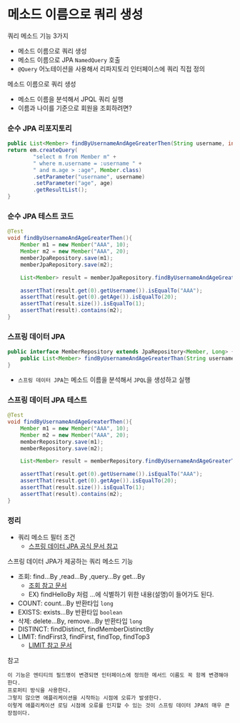 # 메소드 이름으로 쿼리 생성

쿼리 메소드 기능 3가지 
- 메소드 이름으로 쿼리 생성
- 메소드 이름으로 JPA `NamedQuery` 호출
- `@Query` 어노테이션을 사용해서 리파지토리 인터페이스에 쿼리 직접 정의

메소드 이름으로 쿼리 생성
- 메소드 이름을 분석해서 JPQL 쿼리 실행
- 이름과 나이를 기준으로 회원을 조회하려면?

### 순수 JPA 리포지토리 

```java
public List<Member> findByUsernameAndAgeGreaterThen(String username, int age){
return em.createQuery(
        "select m from Member m" +
        " where m.username = :username " +
        " and m.age > :age", Member.class)
        .setParameter("username", username)
        .setParameter("age", age)
        .getResultList();
}
```

### 순수 JPA 테스트 코드

```java
@Test
void findByUsernameAndAgeGreaterThen(){
    Member m1 = new Member("AAA", 10);
    Member m2 = new Member("AAA", 20);
    memberJpaRepository.save(m1);
    memberJpaRepository.save(m2);

    List<Member> result = memberJpaRepository.findByUsernameAndAgeGreaterThen("AAA", 15);

    assertThat(result.get(0).getUsername()).isEqualTo("AAA");
    assertThat(result.get(0).getAge()).isEqualTo(20);
    assertThat(result.size()).isEqualTo(1);
    assertThat(result).contains(m2);
}
```

### 스프링 데이터 JPA

```java
public interface MemberRepository extends JpaRepository<Member, Long> {
    public List<Member> findByUsernameAndAgeGreaterThan(String username, int age);
}
```
- `스프링 데이터 JPA`는 메소드 이름을 분석해서 `JPQL`을 생성하고 실행


### 스프링 데이터 JPA 테스트 

```java
@Test
void findByUsernameAndAgeGreaterThen(){
    Member m1 = new Member("AAA", 10);
    Member m2 = new Member("AAA", 20);
    memberRepository.save(m1);
    memberRepository.save(m2);

    List<Member> result = memberRepository.findByUsernameAndAgeGreaterThan("AAA", 15);

    assertThat(result.get(0).getUsername()).isEqualTo("AAA");
    assertThat(result.get(0).getAge()).isEqualTo(20);
    assertThat(result.size()).isEqualTo(1);
    assertThat(result).contains(m2);
}
```

### 정리 

- 쿼리 메소드 필터 조건
  - [스프링 데이터 JPA 공식 문서 참고](https://docs.spring.io/spring-data/jpa/docs/current/reference/html/#jpa.query-methods.query-creation)

스프링 데이터 JPA가 제공하는 쿼리 메소드 기능
- 조회: find…By ,read…By ,query…By get…By
  - [조회 참고 문서](https://docs.spring.io/spring-data/jpa/docs/current/reference/html/#repositories.query-methods.query-creation)
  - EX)  findHelloBy 처럼 ...에 식별하기 위한 내용(설명)이 들어가도 된다.
- COUNT: count…By 반환타입 `long`
- EXISTS: exists…By 반환타입 `boolean`
- 삭제: delete…By, remove…By 반환타입 `long`
- DISTINCT: findDistinct, findMemberDistinctBy
- LIMIT: findFirst3, findFirst, findTop, findTop3
  - [LIMIT 참고 문서](https://docs.spring.io/spring-data/jpa/docs/current/reference/html/#repositories.limit-query-result)

참고
```text
이 기능은 엔티티의 필드명이 변경되면 인터페이스에 정의한 메서드 이름도 꼭 함께 변경해야 한다.
프로퍼티 방식을 사용한다.
그렇지 않으면 애플리케이션을 시작하는 시점에 오류가 발생한다.
이렇게 애플리케이션 로딩 시점에 오류를 인지할 수 있는 것이 스프링 데이터 JPA의 매우 큰 장점이다.
```